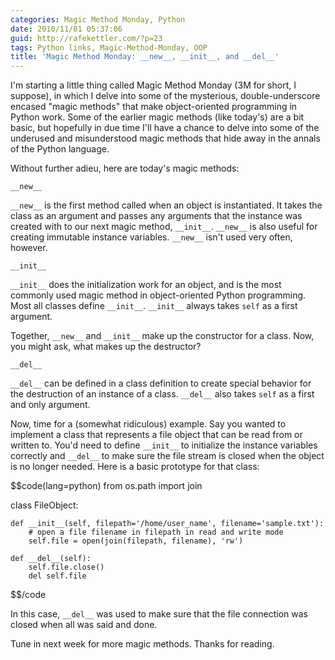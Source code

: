 ```yaml
---
categories: Magic Method Monday, Python
date: 2010/11/01 05:37:06
guid: http://rafekettler.com/?p=23
tags: Python links, Magic-Method-Monday, OOP
title: 'Magic Method Monday: __new__, __init__, and __del__'
---
```

I'm starting a little thing called Magic Method Monday (3M for short, I suppose), in which I delve into some of the mysterious, double-underscore encased "magic methods" that make object-oriented programming in Python work. Some of the earlier magic methods (like today's) are a bit basic, but hopefully in due time I'll have a chance to delve into some of the underused and misunderstood magic methods that hide away in the annals of the Python language.

Without further adieu, here are today's magic methods:

`__new__`

`__new__` is the first method called when an object is instantiated. It takes the class as an argument and passes any arguments that the instance was created with to our next magic method, `__init__`. `__new__` is also useful for creating immutable instance variables. `__new__` isn't used very often, however.

`__init__`

`__init__` does the initialization work for an object, and is the most commonly used magic method in object-oriented Python programming. Most all classes define `__init__`. `__init__` always takes `self` as a first argument.

Together, `__new__` and `__init__` make up the constructor for a class. Now, you might ask, what makes up the destructor?

`__del__`

`__del__` can be defined in a class definition to create special behavior for the destruction of an instance of a class. `__del__` also takes `self` as a first and only argument.

Now, time for a (somewhat ridiculous) example. Say you wanted to implement a class that represents a file object that can be read from or written to. You'd need to define `__init__` to initialize the instance variables correctly and `__del__` to make sure the file stream is closed when the object is no longer needed. Here is a basic prototype for that class:

$$code(lang=python)
from os.path import join

class FileObject:
    
    def __init__(self, filepath='/home/user_name', filename='sample.txt'):
        # open a file filename in filepath in read and write mode
        self.file = open(join(filepath, filename), 'rw')
    
    def __del__(self):
        self.file.close()
        del self.file
$$/code

In this case, `__del__` was used to make sure that the file connection was closed when all was said and done.

Tune in next week for more magic methods. Thanks for reading.
